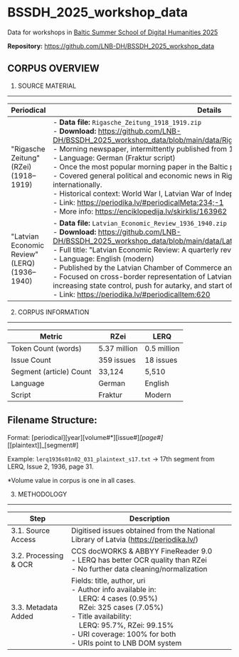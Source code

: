 # BSSDH_2025_workshop_data
Data for workshops in [Baltic Summer School of Digital Humanities 2025](https://www.digitalhumanities.lv/bssdh/2025/about/)

**Repository:** https://github.com/LNB-DH/BSSDH_2025_workshop_data


## CORPUS OVERVIEW


1. SOURCE MATERIAL
------------------

| Periodical | Details |
|------------|---------|
| "Rigasche Zeitung" (RZei) (1918–1919) | - **Data file:** `Rigasche_Zeitung_1918_1919.zip`<br>- **Download:** https://github.com/LNB-DH/BSSDH_2025_workshop_data/blob/main/data/Rigasche_Zeitung_1918_1919.zip<br>- Morning newspaper, intermittently published from 1778 to 1919 in Riga.<br>- Language: German (Fraktur script)<br>- Once the most popular morning paper in the Baltic provinces of the Russian Empire.<br>- Covered general political and economic news in Riga, the Baltics, the Russian Empire, and internationally.<br>- Historical context: World War I, Latvian War of Independence.<br>- Link: https://periodika.lv/#periodicalMeta:234;-1<br>- More info: https://enciklopedija.lv/skirklis/163962 |
| "Latvian Economic Review" (LERQ) (1936–1940) | - **Data file:** `Latvian_Economic_Review_1936_1940.zip`<br>- **Download:** https://github.com/LNB-DH/BSSDH_2025_workshop_data/blob/main/data/Latvian_Economic_Review_1936_1940.zip<br>- Full title: "Latvian Economic Review: A quarterly review of trade, industry and agriculture".<br>- Language: English (modern)<br>- Published by the Latvian Chamber of Commerce and Industry (established 1934).<br>- Focused on cross-border representation of Latvian economy during the Great Depression, increasing state control, push for autarky, and start of WWII.<br>- Link: https://periodika.lv/#periodicalItem:620 |

2. CORPUS INFORMATION
----------------------

| Metric | RZei | LERQ |
|--------|------|------|
| Token Count (words) | 5.37 million | 0.5 million |
| Issue Count | 359 issues | 18 issues |
| Segment (article) Count | 33,124 | 5,510 |
| Language | German | English |
| Script | Fraktur | Modern |

Filename Structure:
-------------------
Format: [periodical][year][volume#*][issue#]_[page#]_[[plaintext]]_[segment#]

Example: `lerq1936s01n02_031_plaintext_s17.txt`
         → 17th segment from LERQ, Issue 2, 1936, page 31.

*Volume value in corpus is one in all cases.

3. METHODOLOGY
---------------

| Step | Description |
|------|-------------|
| 3.1. Source Access | Digitised issues obtained from the National Library of Latvia (https://periodika.lv/) |
| 3.2. Processing & OCR | CCS docWORKS & ABBYY FineReader 9.0<br>- LERQ has better OCR quality than RZei<br>- No further data cleaning/normalization |
| 3.3. Metadata Added | Fields: title, author, uri<br>- Author info available in:<br>&nbsp;&nbsp;&nbsp;&nbsp;LERQ: 4 cases (0.95%)<br>&nbsp;&nbsp;&nbsp;&nbsp;RZei: 325 cases (7.05%)<br>- Title availability:<br>&nbsp;&nbsp;&nbsp;&nbsp;LERQ: 95.7%, RZei: 99.15%<br>- URI coverage: 100% for both<br>- URIs point to LNB DOM system |

